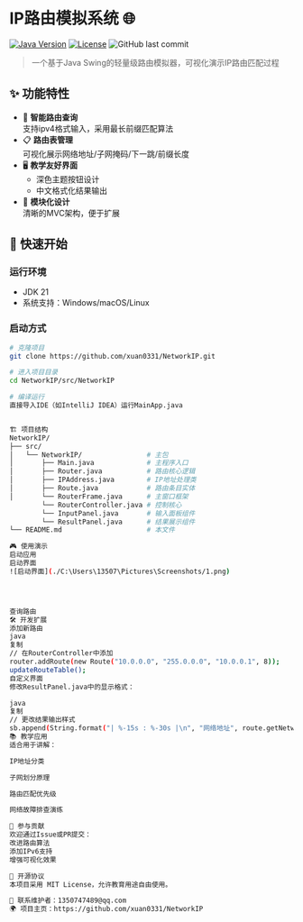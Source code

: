 # IP路由模拟系统 🌐

[![Java Version](https://img.shields.io/badge/Java-21%2B-blue)](https://openjdk.org/)
[![License](https://img.shields.io/badge/License-MIT-green)](LICENSE)
![GitHub last commit](https://img.shields.io/github/last-commit/xuan0331/NetworkIP)

> 一个基于Java Swing的轻量级路由模拟器，可视化演示IP路由匹配过程

## ✨ 功能特性

- 🎯 **智能路由查询**  
  支持ipv4格式输入，采用最长前缀匹配算法
- 📋 **路由表管理**  
  可视化展示网络地址/子网掩码/下一跳/前缀长度
- 🖥️ **教学友好界面**  
  - 深色主题按钮设计
  - 中文格式化结果输出
- 🧩 **模块化设计**  
  清晰的MVC架构，便于扩展

## 🚀 快速开始

### 运行环境
- JDK 21
- 系统支持：Windows/macOS/Linux

### 启动方式
```bash
# 克隆项目
git clone https://github.com/xuan0331/NetworkIP.git

# 进入项目目录
cd NetworkIP/src/NetworkIP

# 编译运行
直接导入IDE（如IntelliJ IDEA）运行MainApp.java


🏗️ 项目结构
NetworkIP/
├── src/
│   └── NetworkIP/                # 主包
│       ├── Main.java             # 主程序入口
│       ├── Router.java           # 路由核心逻辑
│       ├── IPAddress.java        # IP地址处理类
│       ├── Route.java            # 路由条目实体
│       └── RouterFrame.java      # 主窗口框架
        └── RouterController.java # 控制核心
        └── InputPanel.java       # 输入面板组件
        └── ResultPanel.java      # 结果展示组件
└── README.md                     # 本文件

🎮 使用演示
启动应用
启动界面
![启动界面](./C:\Users\13507\Pictures\Screenshots/1.png)




查询路由
🛠️ 开发扩展
添加新路由
java
复制
// 在RouterController中添加
router.addRoute(new Route("10.0.0.0", "255.0.0.0", "10.0.0.1", 8));
updateRouteTable();
自定义界面
修改ResultPanel.java中的显示格式：

java
复制
// 更改结果输出样式
sb.append(String.format("| %-15s : %-30s |\n", "网络地址", route.getNetwork()));
📚 教学应用
适合用于讲解：

IP地址分类

子网划分原理

路由匹配优先级

网络故障排查演练

🤝 参与贡献
欢迎通过Issue或PR提交：
改进路由算法
添加IPv6支持
增强可视化效果

📜 开源协议
本项目采用 MIT License，允许教育用途自由使用。

📧 联系维护者：1350747489@qq.com
🌍 项目主页：https://github.com/xuan0331/NetworkIP
